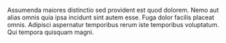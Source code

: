 Assumenda maiores distinctio sed provident est quod dolorem. Nemo aut alias omnis quia ipsa incidunt sint autem esse. Fuga dolor facilis placeat omnis. Adipisci aspernatur temporibus rerum iste temporibus voluptatum. Qui tempora quisquam magni.